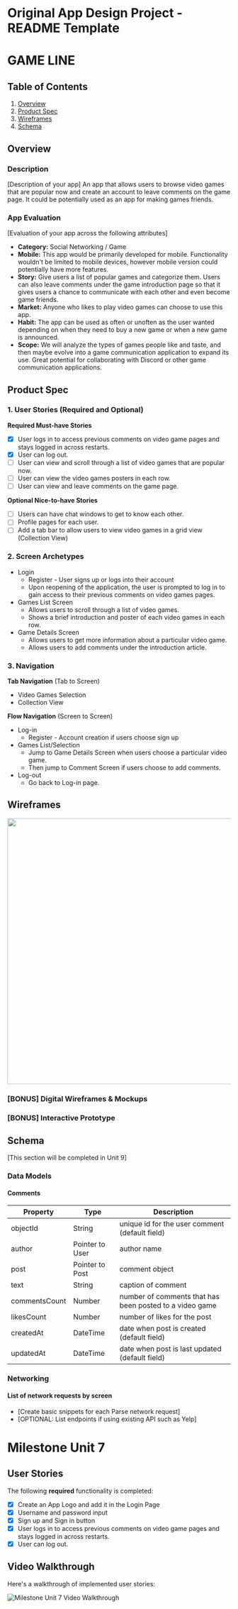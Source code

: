 Original App Design Project - README Template
===

# GAME LINE

## Table of Contents
1. [Overview](#Overview)
1. [Product Spec](#Product-Spec)
1. [Wireframes](#Wireframes)
2. [Schema](#Schema)

## Overview
### Description
[Description of your app]
An app that allows users to browse video games that are popular now and create an account to leave comments on the game page. It could be potentially used as an app for making games friends. 

### App Evaluation
[Evaluation of your app across the following attributes]
- **Category:** Social Networking / Game
- **Mobile:** This app would be primarily developed for mobile. Functionality wouldn't be limited to mobile devices, however mobile version could potentially have more features.
- **Story:** Give users a list of popular games and categorize them. Users can also leave comments under the game introduction page so that it gives users a chance to communicate with each other and even become game friends.
- **Market:** Anyone who likes to play video games can choose to use this app. 
- **Habit:** The app can be used as often or unoften as the user wanted depending on when they need to buy a new game or when a new game is announced. 
- **Scope:** We will analyze the types of games people like and taste, and then maybe evolve into a game communication application to expand its use. Great potential for collaborating with Discord or other game communication applications.

## Product Spec

### 1. User Stories (Required and Optional)

**Required Must-have Stories**

- [x] User logs in to access previous comments on video game pages and stays logged in across restarts. 
- [x] User can log out. 
- [ ] User can view and scroll through a list of video games that are popular now.
- [ ] User can view the video games posters in each row.
- [ ] User can view and leave comments on the game page.

**Optional Nice-to-have Stories**

- [ ] Users can have chat windows to get to know each other.
- [ ] Profile pages for each user.
- [ ] Add a tab bar to allow users to view video games in a grid view (Collection View)

### 2. Screen Archetypes

* Login
  * Register - User signs up or logs into their account
  * Upon reopening of the application, the user is prompted to log in to gain access to their previous comments on video games pages.
* Games List Screen
   * Allows users to scroll through a list of video games. 
   * Shows a brief introduction and poster of each video games in each row. 
* Game Details Screen
   * Allows users to get more information about a particular video game. 
   * Allows users to add comments under the introduction article.  

### 3. Navigation

**Tab Navigation** (Tab to Screen)

* Video Games Selection
* Collection View

**Flow Navigation** (Screen to Screen)

* Log-in
  * Register - Account creation if users choose sign up
* Games List/Selection
  * Jump to Game Details Screen when users choose a particular video game. 
  * Then jump to Comment Screen if users choose to add comments. 
* Log-out
  * Go back to Log-in page. 

## Wireframes
<img src="https://user-images.githubusercontent.com/78678541/139945367-90f79431-b674-47d1-b4be-3e7b5d844144.jpeg" width=600>

### [BONUS] Digital Wireframes & Mockups

### [BONUS] Interactive Prototype

## Schema 
[This section will be completed in Unit 9]
### Data Models
#### Comments

   | Property      | Type     | Description |
   | ------------- | -------- | ------------|
   | objectId      | String   | unique id for the user comment (default field) |
   | author        | Pointer to User| author name |
   | post          | Pointer to Post | comment object |
   | text          | String   | caption of comment |
   | commentsCount | Number   | number of comments that has been posted to a video game |
   | likesCount    | Number   | number of likes for the post |
   | createdAt     | DateTime | date when post is created (default field) |
   | updatedAt     | DateTime | date when post is last updated (default field) |
   
### Networking
#### List of network requests by screen

- [Create basic snippets for each Parse network request]
- [OPTIONAL: List endpoints if using existing API such as Yelp]


# Milestone Unit 7

## User Stories

The following **required** functionality is completed:

- [x] Create an App Logo and add it in the Login Page
- [x] Username and password input
- [x] Sign up and Sign in button
- [x] User logs in to access previous comments on video game pages and stays logged in across restarts.
- [x] User can log out.

## Video Walkthrough

Here's a walkthrough of implemented user stories:

<img src='https://user-images.githubusercontent.com/78678541/140177538-fbba32bb-5f31-4ffe-bb91-7242c4786092.gif' title='Milestone Unit 7 Video Walkthrough' width='' alt='Milestone Unit 7 Video Walkthrough' />

